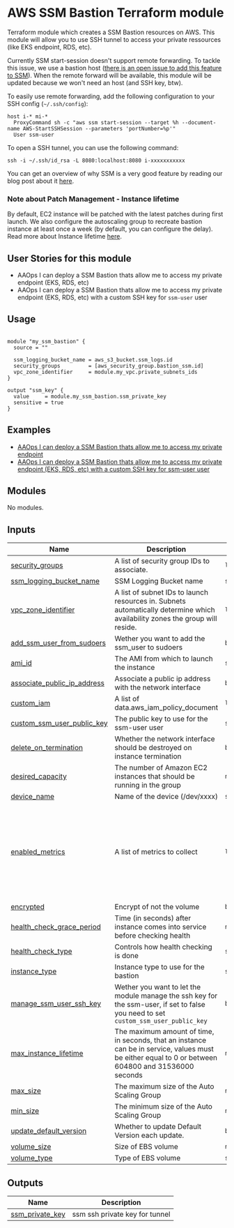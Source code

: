 # AWS SSM Bastion Terraform module

Terraform module which creates a SSM Bastion resources on AWS. This module will allow you to use SSH tunnel to access your private ressources (like EKS endpoint, RDS, etc).

Currently SSM start-session doesn't support remote forwarding. To tackle this issue, we use a bastion host ([there is an open issue to add this feature to SSM](https://github.com/aws/amazon-ssm-agent/pull/389)). When the remote forward will be available, this module will be updated because we won't need an host (and SSH key, btw).

To easily use remote forwarding, add the following configuration to your SSH config (`~/.ssh/config`):

```
host i-* mi-*
  ProxyCommand sh -c "aws ssm start-session --target %h --document-name AWS-StartSSHSession --parameters 'portNumber=%p'"
  User ssm-user
```

To open a SSH tunnel, you can use the following command:

```
ssh -i ~/.ssh/id_rsa -L 8080:localhost:8080 i-xxxxxxxxxxx
```

You can get an overview of why SSM is a very good feature by reading our blog post about it [here](https://www.padok.fr/en/blog/aws-ssh-bastion).

### Note about Patch Management - Instance lifetime

By default, EC2 instance will be patched with the latest patches during first launch. We also configure the autoscaling group to recreate bastion instance at least once a week (by default, you can configure the delay). Read more about Instance lifetime [here](https://docs.aws.amazon.com/autoscaling/ec2/userguide/asg-max-instance-lifetime.html).

## User Stories for this module

- AAOps I can deploy a SSM Bastion thats allow me to access my private endpoint (EKS, RDS, etc)
- AAOps I can deploy a SSM Bastion thats allow me to access my private endpoint (EKS, RDS, etc) with a custom SSH key for `ssm-user` user

## Usage

```hcl

module "my_ssm_bastion" {
  source = ""

  ssm_logging_bucket_name = aws_s3_bucket.ssm_logs.id
  security_groups         = [aws_security_group.bastion_ssm.id]
  vpc_zone_identifier     = module.my_vpc.private_subnets_ids
}

output "ssm_key" {
  value     = module.my_ssm_bastion.ssm_private_key
  sensitive = true
}

```

## Examples

- [AAOps I can deploy a SSM Bastion thats allow me to access my private endpoint](examples/basic/main.tf)
- [AAOps I can deploy a SSM Bastion thats allow me to access my private endpoint (EKS, RDS, etc) with a custom SSH key for ssm-user user](examples/custom_ssh_key/main.tf)
<!-- BEGIN_TF_DOCS -->

## Modules

No modules.

## Inputs

| Name                                                                                                               | Description                                                                                                                                         | Type           | Default                                                                                                                                                                                                                                   | Required |
| ------------------------------------------------------------------------------------------------------------------ | --------------------------------------------------------------------------------------------------------------------------------------------------- | -------------- | ----------------------------------------------------------------------------------------------------------------------------------------------------------------------------------------------------------------------------------------- | :------: |
| <a name="input_security_groups"></a> [security_groups](#input_security_groups)                                     | A list of security group IDs to associate.                                                                                                          | `list(string)` | n/a                                                                                                                                                                                                                                       |   yes    |
| <a name="input_ssm_logging_bucket_name"></a> [ssm_logging_bucket_name](#input_ssm_logging_bucket_name)             | SSM Logging Bucket name                                                                                                                             | `string`       | n/a                                                                                                                                                                                                                                       |   yes    |
| <a name="input_vpc_zone_identifier"></a> [vpc_zone_identifier](#input_vpc_zone_identifier)                         | A list of subnet IDs to launch resources in. Subnets automatically determine which availability zones the group will reside.                        | `list(any)`    | n/a                                                                                                                                                                                                                                       |   yes    |
| <a name="input_add_ssm_user_from_sudoers"></a> [add_ssm_user_from_sudoers](#input_add_ssm_user_from_sudoers)       | Wether you want to add the ssm_user to sudoers                                                                                                      | `bool`         | `false`                                                                                                                                                                                                                                   |    no    |
| <a name="input_ami_id"></a> [ami_id](#input_ami_id)                                                                | The AMI from which to launch the instance                                                                                                           | `string`       | `""`                                                                                                                                                                                                                                      |    no    |
| <a name="input_associate_public_ip_address"></a> [associate_public_ip_address](#input_associate_public_ip_address) | Associate a public ip address with the network interface                                                                                            | `bool`         | `false`                                                                                                                                                                                                                                   |    no    |
| <a name="input_custom_iam"></a> [custom_iam](#input_custom_iam)                                                    | A list of data.aws_iam_policy_document                                                                                                              | `list(string)` | `[]`                                                                                                                                                                                                                                      |    no    |
| <a name="input_custom_ssm_user_public_key"></a> [custom_ssm_user_public_key](#input_custom_ssm_user_public_key)    | The public key to use for the ssm-user user                                                                                                         | `string`       | `""`                                                                                                                                                                                                                                      |    no    |
| <a name="input_delete_on_termination"></a> [delete_on_termination](#input_delete_on_termination)                   | Whether the network interface should be destroyed on instance termination                                                                           | `bool`         | `true`                                                                                                                                                                                                                                    |    no    |
| <a name="input_desired_capacity"></a> [desired_capacity](#input_desired_capacity)                                  | The number of Amazon EC2 instances that should be running in the group                                                                              | `number`       | `1`                                                                                                                                                                                                                                       |    no    |
| <a name="input_device_name"></a> [device_name](#input_device_name)                                                 | Name of the device (/dev/xxxx)                                                                                                                      | `string`       | `"/dev/xvda"`                                                                                                                                                                                                                             |    no    |
| <a name="input_enabled_metrics"></a> [enabled_metrics](#input_enabled_metrics)                                     | A list of metrics to collect                                                                                                                        | `list(any)`    | <pre>[<br> "GroupMinSize",<br> "GroupMaxSize",<br> "GroupDesiredCapacity",<br> "GroupInServiceInstances",<br> "GroupPendingInstances",<br> "GroupStandbyInstances",<br> "GroupTerminatingInstances",<br> "GroupTotalInstances"<br>]</pre> |    no    |
| <a name="input_encrypted"></a> [encrypted](#input_encrypted)                                                       | Encrypt of not the volume                                                                                                                           | `bool`         | `true`                                                                                                                                                                                                                                    |    no    |
| <a name="input_health_check_grace_period"></a> [health_check_grace_period](#input_health_check_grace_period)       | Time (in seconds) after instance comes into service before checking health                                                                          | `number`       | `300`                                                                                                                                                                                                                                     |    no    |
| <a name="input_health_check_type"></a> [health_check_type](#input_health_check_type)                               | Controls how health checking is done                                                                                                                | `string`       | `"EC2"`                                                                                                                                                                                                                                   |    no    |
| <a name="input_instance_type"></a> [instance_type](#input_instance_type)                                           | Instance type to use for the bastion                                                                                                                | `string`       | `"t3.medium"`                                                                                                                                                                                                                             |    no    |
| <a name="input_manage_ssm_user_ssh_key"></a> [manage_ssm_user_ssh_key](#input_manage_ssm_user_ssh_key)             | Wether you want to let the module manage the ssh key for the ssm-user, if set to false you need to set `custom_ssm_user_public_key`                 | `bool`         | `true`                                                                                                                                                                                                                                    |    no    |
| <a name="input_max_instance_lifetime"></a> [max_instance_lifetime](#input_max_instance_lifetime)                   | The maximum amount of time, in seconds, that an instance can be in service, values must be either equal to 0 or between 604800 and 31536000 seconds | `number`       | `null`                                                                                                                                                                                                                                    |    no    |
| <a name="input_max_size"></a> [max_size](#input_max_size)                                                          | The maximum size of the Auto Scaling Group                                                                                                          | `number`       | `1`                                                                                                                                                                                                                                       |    no    |
| <a name="input_min_size"></a> [min_size](#input_min_size)                                                          | The minimum size of the Auto Scaling Group                                                                                                          | `number`       | `1`                                                                                                                                                                                                                                       |    no    |
| <a name="input_update_default_version"></a> [update_default_version](#input_update_default_version)                | Whether to update Default Version each update.                                                                                                      | `bool`         | `true`                                                                                                                                                                                                                                    |    no    |
| <a name="input_volume_size"></a> [volume_size](#input_volume_size)                                                 | Size of EBS volume                                                                                                                                  | `number`       | `10`                                                                                                                                                                                                                                      |    no    |
| <a name="input_volume_type"></a> [volume_type](#input_volume_type)                                                 | Type of EBS volume                                                                                                                                  | `string`       | `"gp3"`                                                                                                                                                                                                                                   |    no    |

## Outputs

| Name                                                                             | Description                    |
| -------------------------------------------------------------------------------- | ------------------------------ |
| <a name="output_ssm_private_key"></a> [ssm_private_key](#output_ssm_private_key) | ssm ssh private key for tunnel |

<!-- END_TF_DOCS -->
